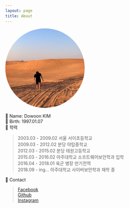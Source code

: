 ```yaml
---
layout: page
title: About
---
```

<style>
  img{
    margin: 0 auto;
    max-width: 50%;
    border-radius: 50%;
  }
</style>

![@profile](https://github.com/dondon17/dondon17.github.io/blob/dev/public/img/profile_v2_2.jpg?raw=true)  

📌 Name: Dowoon KIM  
📌 Birth: 1997.01.07  
📌 학력  
>  
> 2003.03 - 2009.02 서울 서이초등학교  
> 2009.03 - 2012.02 분당 야탑중학교  
> 2012.03 - 2015.02 분당 태원고등학교  
> 2015.03 - 2016.02 아주대학교 소프트웨어보안학과 입학  
> 2016.04 - 2018.01 육군 병장 만기전역  
> 2018.09 - ing... 아주대학교 사이버보안학과 재학 중  
>
📌 Contact  
>  
> [Facebook](https://www.facebook.com/25dons/)  
> [Github](https://github.com/dondon17)  
> [Instagram](https://www.instagram.com/25dons/)  
